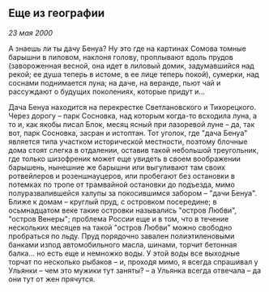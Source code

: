 ## Еще из географии
_23 мая 2000_

А знаешь ли ты дачу Бенуа?
Ну это где на картинах Сомова томные барышни в лиловом, наклоня голову, проплывают вдоль прудов (завороженная весной, она идет в лиловый домик, задумавшийся над рекой; ее душа теперь в истоме, в ее лице теперь покой), сумерки, над соснами поднимается луна; на даче, на веранде, пьют чай и рассуждают о будущих поколениях, которые придут и...

Дача Бенуа находится на перекрестке Светлановского и Тихорецкого. Через дорогу – парк Сосновка, над которым когда-то всходила луна, а то и, как якобы писал Блок, месяц ясный при лазоревой луне – да, так вот, парк Сосновка, засран и истоптан. Тот уголок, где "дача Бенуа" является типа участком исторической местности, поэтому блочные дома стоят слегка в отдалении, оставив такой небольшой треугольник, где только шизофреник может еще увидеть в своем воображении барышень, нынешние же барышни или выгуливают там своих ротвейлеров и розеншнауцеров, или пробегают без остановки в потемках по тропе от трамвайной остановки до подъезда, мимо полуразвалившейся халупы за покосившимся забором – "дачи Бенуа". Ближе к домам – круглый пруд, с островком посередине; в осьмнадцатом веке такие островки назывались "остров Любви", "остров Венеры"; проблема России еще и в том, что в течение нескольких месяцев на такой "остров Любви" можно свободно пробраться по льду. Пруд порядочно завален полиэтиленовыми банками изпод автомобильного масла, шинами, торчит бетонная балка... но есть еще и немножко воды. У этой воды все выходные торчат по несколько рыбаков – и, проходя мимо, я всегда спрашивал у Ульянки – чем это мужики тут заняты? – а Ульянка всегда отвечала – да они тут от жен прячутся.
